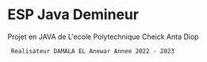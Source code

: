 # ESP Java Demineur 
   Projet en JAVA de L'ecole Polytechnique Cheick Anta Diop 

     Realisateur DAMALA EL Anewar Annee 2022 - 2023
